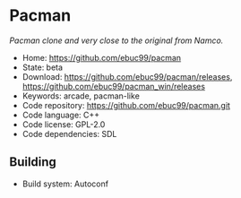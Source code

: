 # Pacman

_Pacman clone and very close to the original from Namco._

- Home: https://github.com/ebuc99/pacman
- State: beta
- Download: https://github.com/ebuc99/pacman/releases, https://github.com/ebuc99/pacman_win/releases
- Keywords: arcade, pacman-like
- Code repository: https://github.com/ebuc99/pacman.git
- Code language: C++
- Code license: GPL-2.0
- Code dependencies: SDL

## Building

- Build system: Autoconf